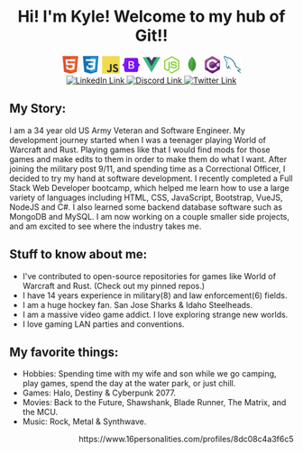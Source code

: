 <div align="center">
  <h1>Hi! I'm Kyle! Welcome to my hub of Git!!</h1>
	
  <div id="language-icons">
    <img src="https://github.com/devicons/devicon/blob/master/icons/html5/html5-original.svg" title="HTML" alt="HTML" width="32" height="32">
    <img src="https://github.com/devicons/devicon/blob/master/icons/css3/css3-original.svg" title="CSS" alt="CSS" width="32" height="32">
    <img src="https://github.com/devicons/devicon/blob/master/icons/javascript/javascript-original.svg" title="JS" alt="JS" width="32" height="32">
    <img src="https://github.com/devicons/devicon/blob/master/icons/bootstrap/bootstrap-original.svg" title="BS" alt="BS" width="32" height="32">
    <img src="https://github.com/devicons/devicon/blob/master/icons/vuejs/vuejs-original.svg" title="VueJS" alt="VueJS" width="32" height="32">
    <img src="https://github.com/devicons/devicon/blob/master/icons/nodejs/nodejs-original.svg" title="NodeJS" alt="NodeJS" width="32" height="32">
    <img src="https://github.com/devicons/devicon/blob/master/icons/mongodb/mongodb-original.svg" title="MongoDB" alt="MongoDB" width="32" height="32">
    <img src="https://github.com/devicons/devicon/blob/master/icons/csharp/csharp-original.svg" title="VSCode" alt="VSCode" width="32" height="32">
    <img src="https://github.com/devicons/devicon/blob/master/icons/mysql/mysql-original.svg" title="VSCode" alt="VSCode" width="32" height="32">
  </div>

  <div id="link-badges">
    <a href="https://www.linkedin.com/in/krevan88/">
      <img src="https://img.shields.io/badge/LinkedIn-blue?style=for-the-badge&logo=linkedin&logoColor=white" title="Click to visit my LinkedIn" alt="LinkedIn Link" />
    </a>
    <a href="https://www.discord.com/users/77313077984374784">
      <img src="https://img.shields.io/badge/Discord-blueviolet?style=for-the-badge&logo=discord&logoColor=white" title="Click for my Discord contact" alt="Discord Link" />
    </a>
    <a href="https://twitter.com/kindakrevan">      
      <img src="https://img.shields.io/badge/Twitter-blue?style=for-the-badge&logo=twitter&logoColor=white" title="Click to follow me on Twitter" alt="Twitter Link" />
    </a>
  </div>
</div>

## My Story:
<p>I am a 34 year old US Army Veteran and Software Engineer. My development journey started when I was a teenager playing World of Warcraft and Rust. Playing games like that I would find mods for those games and make edits to them in order to make them do what I want. After joining the military post 9/11, and spending time as a Correctional Officer, I decided to try my hand at software development. I recently completed a Full Stack Web Developer bootcamp, which helped me learn how to use a large variety of languages including HTML, CSS, JavaScript, Bootstrap, VueJS, NodeJS and C#. I also learned some backend database software such as MongoDB and MySQL. I am now working on a couple smaller side projects, and am excited to see where the industry takes me.</p>

## Stuff to know about me:
<ul>
  <li>I've contributed to open-source repositories for games like World of Warcraft and Rust. (Check out my pinned repos.)</li>
  <li>I have 14 years experience in military(8) and law enforcement(6) fields.</li>
  <li>I am a huge hockey fan. San Jose Sharks & Idaho Steelheads.</li>
  <li>I am a massive video game addict. I love exploring strange new worlds.</li>
  <li>I love gaming LAN parties and conventions.</li>
</ul>

## My favorite things:
<ul>
  <li>Hobbies: Spending time with my wife and son while we go camping, play games, spend the day at the water park, or just chill.</li>
  <li>Games: Halo, Destiny & Cyberpunk 2077.</li>
  <li>Movies: Back to the Future, Shawshank, Blade Runner, The Matrix, and the MCU.</li>
  <li>Music: Rock, Metal & Synthwave.</li>
</ul>


<p align="right">https://www.16personalities.com/profiles/8dc08c4a3f6c5</p>
